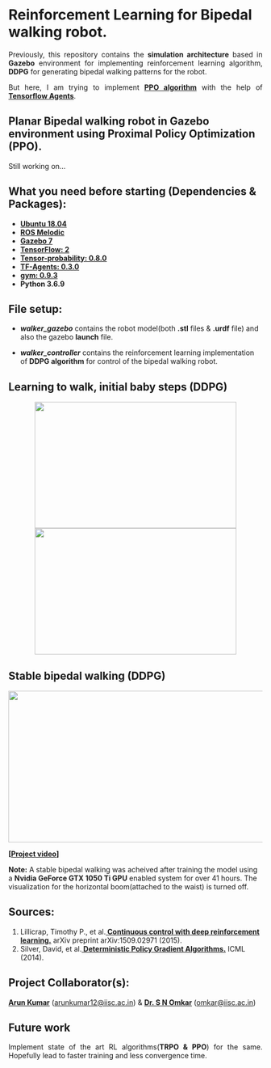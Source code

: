 # Reinforcement Learning for Bipedal walking robot.
<p align="justify">Previously, this repository contains the <b>simulation architecture</b> based in <b>Gazebo</b> environment for implementing reinforcement learning algorithm, <b>DDPG</b> for generating bipedal walking patterns for the robot. </p>
<p align="justify"> But here, I am trying to implement <b><a href="https://arxiv.org/pdf/1707.06347.pdf">PPO algorithm</a></b> with the help of <b><a href="https://www.tensorflow.org/agents">Tensorflow Agents</a></b>. </p>

## Planar Bipedal walking robot in Gazebo environment using Proximal Policy Optimization (PPO).
<p align="justify"> Still working on... </p>


## What you need before starting (Dependencies & Packages):
- <b><a href="http://releases.ubuntu.com/18.04/">Ubuntu 18.04</a></b>
- <b><a href="http://wiki.ros.org/kinetic">ROS Melodic</a></b>
- <b><a href="http://gazebosim.org/">Gazebo 7</a></b>
- <b><a href="https://www.tensorflow.org/">TensorFlow: 2 </a></b>
- <b><a href="https://www.tensorflow.org/">Tensor-probability: 0.8.0</a></b>
- <b><a href="https://www.tensorflow.org/">TF-Agents: 0.3.0</a></b>
- <b><a href="https://gym.openai.com/docs/">gym: 0.9.3</a></b>
- <b>Python 3.6.9</b>

## File setup:
- ***walker_gazebo*** contains the robot model(both **.stl** files & **.urdf** file) and also the gazebo **launch** file.

- ***walker_controller*** contains the reinforcement learning implementation of **DDPG algorithm** for control of the bipedal walking robot.

## Learning to walk, initial baby steps (DDPG)
<p align= "center">
  <img src="walker_controller/src/training_1.gif/" height="250" width="400" hspace="5">
  <img src="walker_controller/src/training_2.gif/" height="250" width="400">
</p>

## Stable bipedal walking (DDPG)
<p align= "center">
  <img src="walker_controller/src/trained.gif/" height="300" width="550">
</p>

<strong>[<a href="https://goo.gl/1hwqJy*">Project video</a>]</strong>

**Note:** A stable bipedal walking was acheived after training the model using a <strong>Nvidia GeForce GTX 1050 Ti GPU</strong> enabled system for over 41 hours. The visualization for the horizontal boom(attached to the waist) is turned off.

## Sources:
<ol>
  <li>Lillicrap, Timothy P., et al.<b><a href="https://arxiv.org/abs/1509.02971"> Continuous control with deep reinforcement learning.</a></b> arXiv preprint arXiv:1509.02971 (2015).</li>
<li>Silver, David, et al.<b><a href="http://proceedings.mlr.press/v32/silver14.pdf"> Deterministic Policy Gradient Algorithms.</a></b> ICML (2014).</li>
</ol>

## Project Collaborator(s):
**<a href="https://github.com/ioarun">Arun Kumar</a>** (arunkumar12@iisc.ac.in) & **<a href="http://www.aero.iisc.ernet.in/people/s-n-omkar/">Dr. S N Omkar</a>** (omkar@iisc.ac.in)

## Future work
<p align= "justify">Implement state of the art RL algorithms(<b>TRPO & PPO</b>) for the same. Hopefully lead to faster training and less convergence time.</p>
